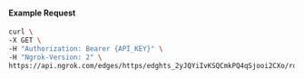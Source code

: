 <!-- Code generated for API Clients. DO NOT EDIT. -->

#### Example Request

```bash
curl \
-X GET \
-H "Authorization: Bearer {API_KEY}" \
-H "Ngrok-Version: 2" \
https://api.ngrok.com/edges/https/edghts_2yJQYiIvKSQCmkPQ4qSjooi2CXo/routes/edghtsrt_2yJQYhqBBu2ckjpcjdRofQZ6zzl/request_headers
```

